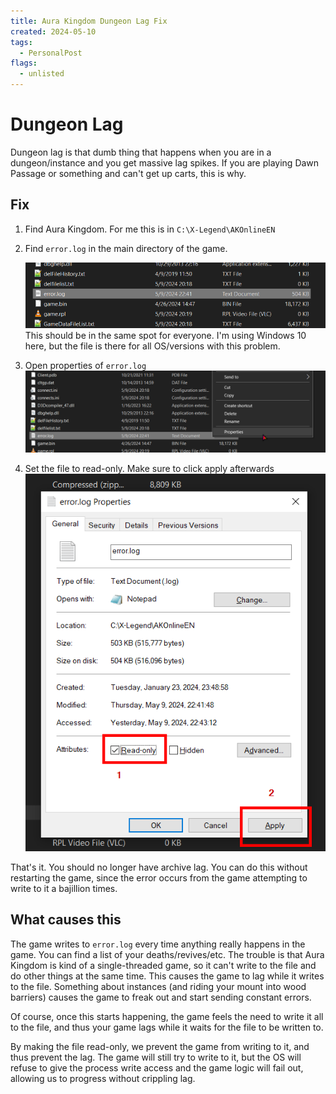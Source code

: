 ```yaml
---
title: Aura Kingdom Dungeon Lag Fix
created: 2024-05-10
tags: 
  - PersonalPost
flags: 
  - unlisted
---
```


# Dungeon Lag
Dungeon lag is that dumb thing that happens when you are in a dungeon/instance and you get massive lag spikes. If you are playing Dawn Passage or something and can't get up carts, this is why.

## Fix
1. Find Aura Kingdom. For me this is in `C:\X-Legend\AKOnlineEN`
2. Find `error.log` in the main directory of the game.

    ![error.log](./errorlog.png)
    This should be in the same spot for everyone. I'm using Windows 10 here, but the file is there for all OS/versions with this problem.

3. Open properties of `error.log`
    ![error.log properties](./properties.png)

4. Set the file to read-only. Make sure to click apply afterwards
    ![read-only](./readonly.png)

That's it. You should no longer have archive lag. You can do this without restarting the game, since the error occurs from the game attempting to write to it a bajillion times.

## What causes this
The game writes to `error.log` every time anything really happens in the game. You can find a list of your deaths/revives/etc. The trouble is that Aura Kingdom is kind of a single-threaded game, so it can't write to the file and do other things at the same time. This causes the game to lag while it writes to the file. Something about instances (and riding your mount into wood barriers) causes the game to freak out and start sending constant errors. 

Of course, once this starts happening, the game feels the need to write it all to the file, and thus your game lags while it waits for the file to be written to. 

By making the file read-only, we prevent the game from writing to it, and thus prevent the lag. The game will still try to write to it, but the OS will refuse to give the process write access and the game logic will fail out, allowing us to progress without crippling lag.